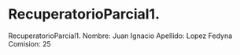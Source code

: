 # RecuperatorioParcial1.
RecuperatorioParcial1.
Nombre: Juan Ignacio
Apellido: Lopez Fedyna
Comision: 25
